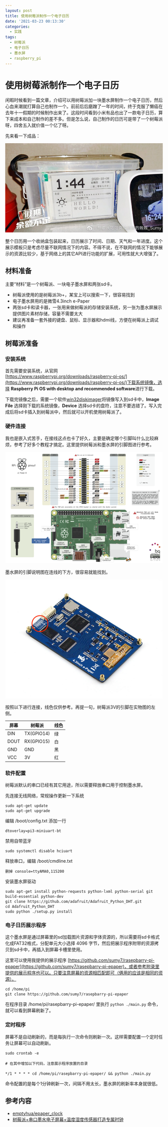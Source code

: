 ```yaml
---
layout: post
title: 使用树莓派制作一个电子日历
date: '2021-03-23 00:13:30'
categories:
  - 实践
tags:
  - 树莓派
  - 电子日历
  - 墨水屏
  - raspberry_pi
---
```


# 使用树莓派制作一个电子日历

闲暇时候看到一篇文章，介绍可以用树莓派加一块墨水屏制作一个电子日历，然后心血来潮就打算自己也制作一个。前前后后磨蹭了一年的时间，终于克服了懒癌在去年十一假期的时候制作出来了。这段时间看到小米有品也出了一款电子日历，算下来成本和自己制作的差不多。但是怎么说，自己制作的日历可是带了一个树莓派呀，四舍五入就价值一个亿了呀。

先来看一下成品：

![电子日历](./1.jpeg)

整个日历用一个收纳盒包装起来，日历展示了时间、日期、天气和一年进度。这个展示模板只是考虑尽量不联网情况下的内容。不得不说，在不联网的情况下能够展示的资源比较少，基于网络上的其它API进行功能的扩展，可用性就大大增强了。

## 材料准备

主要“材料”是一个树莓派、一块电子墨水屏和两张sd卡。

+ 树莓派使用的是树莓派3b+，某宝上可以搜索一下，很容易找到
+ 电子墨水屏用的是微雪4.3inch e-Paper
+ 两张sd卡和读卡器，一张用来做树莓派的存储安装系统，另一张为墨水屏展示提供图片素材存储，容量不需要太大
+ 建议再准备一套外接的键盘、鼠标、显示器和hdmi线，方便在树莓派上调试和操作

## 树莓派准备

### 安装系统

首先需要安装系统，从官网[https://www.raspberrypi.org/downloads/raspberry-pi-os/](https://www.raspberrypi.org/downloads/raspberry-pi-os/)下载系统镜像，选择 **Raspberry Pi OS with desktop and recommended software**进行下载。

下载完镜像之后，需要一个软件[win32diskimager](https://sourceforge.net/projects/win32diskimager/)将镜像写入到sd卡中，**Image File** 选择刚下载的系统镜像，**Device** 选择sd卡的盘符，注意不要选错了。写入完成后将sd卡插入到树莓派中，然后就可以开机使用树莓派了。

### 硬件连接

我也是嵌入式苦手，在接线这点也卡了好久，主要是确定哪个引脚叫什么比较麻烦，参考了好多个教程才搞定。这里提供树莓派和墨水屏的引脚图进行参考。

![树莓派引脚图](./2.png)

墨水屏的引脚说明图在连线的下方，很容易就能找到。

![墨水屏引脚图](./3.jpg)

按照以下进行连接，线色仅供参考。再提一句，树莓派3V的引脚在实物图的左侧。

| 屏幕 | 树莓派     | 线色 |
| ---- | ---------- | ---- |
| DIN  | TX(GPIO14) | 绿   |
| DOUT | RX(GPIO15) | 白   |
| GND  | GND        | 黑   |
| VCC  | 3V         | 红   |


### 软件配置

树莓派默认的串口已经有其它用途，所以需要释放串口用于控制墨水屏。

先连接无线网络，常规操作更新一下系统
```
sudo apt-get update
sudo apt-get upgrade
```

编辑 /boot/config.txt 添加一行
```
dtoverlay=pi3-miniuart-bt
```

禁用自带蓝牙
```
sudo systemctl disable hciuart
```

释放串口，编辑 /boot/cmdline.txt
```
删掉 console=ttyAMA0,115200
```

安装墨水屏驱动
```
sudo apt-get install python-requests python-lxml python-serial git build-essential python-dev
git clone https://github.com/adafruit/Adafruit_Python_DHT.git
cd Adafruit_Python_DHT
sudo python ./setup.py install
```

### 电子日历展示程序

这个墨水屏是通过屏幕里的sd加载图片资源和字体资源的，所以需要将sd卡格式化成FAT32格式，分配单元大小选择 4096 字节，然后把展示程序附带的资源拷贝到sd卡中，再插入到屏幕卡槽里使用。

这里可以使用我提供的展示程序 [https://github.com/sumy7/rasepbarry-pi-epaper](https://github.com/sumy7/rasepbarry-pi-epaper)，或者参考附录里提供的展示程序也可以。只要注意屏幕的资源相匹配即可（俩用的应该是相同的资源）。

```
cd /home/pi
git clone https://github.com/sumy7/rasepbarry-pi-epaper
```

在程序目录 /home/pi/rasepbarry-pi-epaper/ 里执行 `python ./main.py` 命令，就可以看到屏幕刷新了。

### 定时程序

屏幕不是自动刷新的，而是每执行一次命令则刷新一次。这样需要配置一个定时任务让屏幕可以自动刷新。

```
sudo crontab -e

# 在其中增加以下代码，注意展示程序放置的目录

*/1 * * * * cd /home/pi/rasepbarry-pi-epaper/ && python ./main.py
```

命令配置的是每个1分钟刷新一次，间隔不用太长，墨水屏的刷新率本身就很低。

## 参考内容

+ [emptyhua/epaper_clock](https://github.com/emptyhua/epaper_clock)
+ [树莓派+串口墨水电子屏幕+温度湿度传感器打造专属时钟](https://blog.csdn.net/zhujunxxxxx/article/details/51944584)
